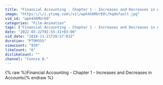 ```yaml
---
title: "Financial Accounting - Chapter 1 - Increases and Decreases in Accounts"
image: "https:\/\/i.ytimg.com\/vi\/wpk4X6MUrE0\/hqdefault.jpg"
vid_id: "wpk4X6MUrE0"
categories: "Film-Animation"
tags: ["Financial Accounting - Chapter 1 - Increases and Decreases in Accounts"]
date: "2022-03-22T01:55:31+03:00"
vid_date: "2018-11-21T20:57:03Z"
duration: "PT9M35S"
viewcount: "939"
likeCount: "6"
dislikeCount: ""
channel: "Connie B."
---
```

{% raw %}Financial Accounting - Chapter 1 - Increases and Decreases in Accounts{% endraw %}
